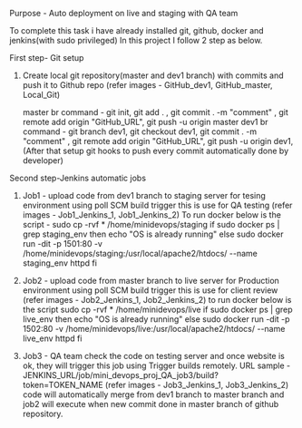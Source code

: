 Purpose - Auto deployment on live and staging with QA team

To complete this task i have already installed git, github, docker and jenkins(with sudo privileged)
In this project I follow 2 step as below.

First step- Git setup
1) Create local git repository(master and dev1 branch) with commits and push it to Github repo
          (refer images - GitHub_dev1, GitHub_master, Local_Git)
          
   master br command -  git init, git add . , git commit . -m "comment" , git remote add origin "GitHub_URL", git push -u origin master
   dev1 br command -  git branch dev1, git checkout dev1, git commit . -m "comment" , git remote add origin "GitHub_URL",                                        git push -u origin dev1,
   (After that setup git hooks to push every commit automatically done by developer)
   
Second step-Jenkins automatic jobs
1) Job1 - upload code from dev1 branch to staging server for tesing environment using poll SCM build trigger
          this is use for QA testing (refer images - Job1_Jenkins_1, Job1_Jenkins_2)
To run docker below is the script - 
    sudo cp -rvf * /home/minidevops/staging
    if sudo docker ps | grep staging_env
    then
    echo "OS is already running"
    else
    sudo docker run -dit -p 1501:80 -v /home/minidevops/staging:/usr/local/apache2/htdocs/ --name staging_env httpd
    fi
    
2) Job2 - upload code from master branch to live server for Production environment using poll SCM build trigger
          this is use for client review (refer images - Job2_Jenkins_1, Job2_Jenkins_2)
to run docker below is the script
    sudo cp -rvf * /home/minidevops/live
    if sudo docker ps | grep live_env
    then
    echo "OS is already running"
    else
    sudo docker run -dit -p 1502:80 -v /home/minidevops/live:/usr/local/apache2/htdocs/ --name live_env httpd
    fi
    
3) Job3 - QA team check the code on testing server and once website is ok, they will trigger this job using Trigger builds remotely.
          URL sample - JENKINS_URL/job/mini_devops_proj_QA_job3/build?token=TOKEN_NAME
          (refer images - Job3_Jenkins_1, Job3_Jenkins_2)
code will automatically merge from dev1 branch to master branch and job2 will execute when new commit done in master branch of github repository.
          
      
